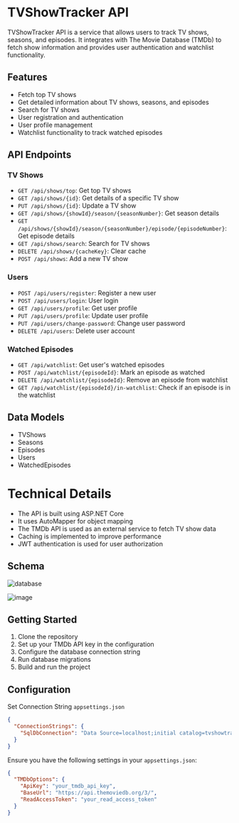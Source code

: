 # TVShowTracker API

TVShowTracker API is a service that allows users to track TV shows, seasons, and episodes. It integrates with The Movie Database (TMDb) to fetch show information and provides user authentication and watchlist functionality.

## Features

- Fetch top TV shows
- Get detailed information about TV shows, seasons, and episodes
- Search for TV shows
- User registration and authentication
- User profile management
- Watchlist functionality to track watched episodes

## API Endpoints

### TV Shows

- `GET /api/shows/top`: Get top TV shows
- `GET /api/shows/{id}`: Get details of a specific TV show
- `PUT /api/shows/{id}`: Update a TV show
- `GET /api/shows/{showId}/season/{seasonNumber}`: Get season details
- `GET /api/shows/{showId}/season/{seasonNumber}/episode/{episodeNumber}`: Get episode details
- `GET /api/shows/search`: Search for TV shows
- `DELETE /api/shows/{cacheKey}`: Clear cache
- `POST /api/shows`: Add a new TV show

### Users

- `POST /api/users/register`: Register a new user
- `POST /api/users/login`: User login
- `GET /api/users/profile`: Get user profile
- `PUT /api/users/profile`: Update user profile
- `PUT /api/users/change-password`: Change user password
- `DELETE /api/users`: Delete user account

### Watched Episodes

- `GET /api/watchlist`: Get user's watched episodes
- `POST /api/watchlist/{episodeId}`: Mark an episode as watched
- `DELETE /api/watchlist/{episodeId}`: Remove an episode from watchlist
- `GET /api/watchlist/{episodeId}/in-watchlist`: Check if an episode is in the watchlist

## Data Models

- TVShows
- Seasons
- Episodes
- Users
- WatchedEpisodes

# Technical Details

- The API is built using ASP.NET Core
- It uses AutoMapper for object mapping
- The TMDb API is used as an external service to fetch TV show data
- Caching is implemented to improve performance
- JWT authentication is used for user authorization

## Schema
![database](https://github.com/user-attachments/assets/79989060-6b3c-4caf-a517-489d79f99391)

![image](https://github.com/user-attachments/assets/ad463846-6105-42f0-85cd-a96b0d7a8de9)

## Getting Started

1. Clone the repository
2. Set up your TMDb API key in the configuration
3. Configure the database connection string
4. Run database migrations
5. Build and run the project

## Configuration
Set Connection String `appsettings.json`
```json
{
  "ConnectionStrings": {
    "SqlDbConnection": "Data Source=localhost;initial catalog=tvshowtracker;TrustServerCertificate=True;Trusted_Connection=True;"
  }
}
```

Ensure you have the following settings in your `appsettings.json`:

```json
{
  "TMDbOptions": {
    "ApiKey": "your_tmdb_api_key",
    "BaseUrl": "https://api.themoviedb.org/3/",
    "ReadAccessToken": "your_read_access_token"
  }
}
